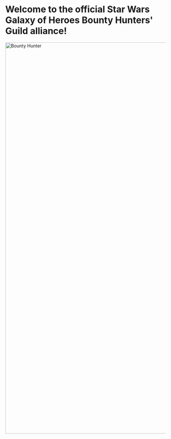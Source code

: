 # Welcome to the official Star Wars Galaxy of Heroes Bounty Hunters' Guild alliance!

<img src="{{ site.url }}/assets/BountyHunterLogo.png" alt="Bounty Hunter" width="1226" height="1229" border="0">
